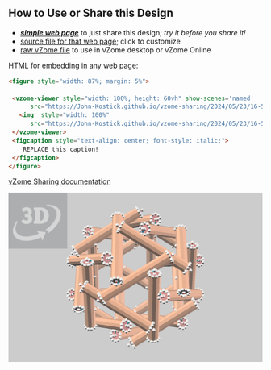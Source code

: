 
## How to Use or Share this Design

 - [***simple web page***](<https://John-Kostick.github.io/vzome-sharing/2024/05/23/16-52-34-30-rod-contact-points/>) to just share this design; *try it before you share it!*
 - [source file for that web page](<https://github.com/John-Kostick/vzome-sharing/edit/main/2024/05/23/16-52-34-30-rod-contact-points/index.md>); click to customize
 - [raw vZome file](<https://raw.githubusercontent.com/John-Kostick/vzome-sharing/main/2024/05/23/16-52-34-30-rod-contact-points/30-rod-contact-points.vZome>) to use in vZome desktop or vZome Online
 
 HTML for embedding in any web page:
 ```html
<figure style="width: 87%; margin: 5%">
  
  <vzome-viewer style="width: 100%; height: 60vh" show-scenes='named'
       src="https://John-Kostick.github.io/vzome-sharing/2024/05/23/16-52-34-30-rod-contact-points/30-rod-contact-points.vZome" >
    <img  style="width: 100%"
       src="https://John-Kostick.github.io/vzome-sharing/2024/05/23/16-52-34-30-rod-contact-points/30-rod-contact-points.png" >
  </vzome-viewer>
  <figcaption style="text-align: center; font-style: italic;">
     REPLACE this caption!
  </figcaption>
</figure>

 ```

[vZome Sharing documentation](https://vzome.github.io/vzome/sharing.html#how-it-works)

![Image](<30-rod-contact-points.png>)

